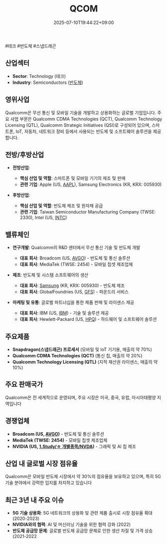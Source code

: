 ﻿---
title: "QCOM"
date: 2025-07-10T19:44:22+09:00
lastmod: 2025-07-10T19:44:22+09:00
type: docs
sidebar:
  open: true
weight: 720
---
<div style="display:none">
  <meta property="article:published_time" content="2025-07-10T10:44:22Z" />
  <meta property="article:modified_time" content="2025-07-10T10:44:22Z" />
</div>
#테크 #반도체 #스냅드래곤

## 산업섹터

- **Sector**: Technology (테크)
- **Industry**: Semiconductors ([반도체](/industry-study/반도체/))

## 영위사업

Qualcomm은 무선 통신 및 모바일 기술을 개발하고 상용화하는 글로벌 기업입니다. 주요 사업 부문은 Qualcomm CDMA Technologies (QCT), Qualcomm Technology Licensing (QTL), Qualcomm Strategic Initiatives (QSI)로 구성되어 있으며, 스마트폰, IoT, 자동차, 네트워크 장비 등에서 사용되는 반도체 및 소프트웨어 솔루션을 제공합니다[](https://www.investopedia.com/ask/answers/120914/who-are-qualcomms-qcom-main-competitors.asp)[](https://www.marketwatch.com/investing/stock/qcom/company-profile)[](https://seekingalpha.com/symbol/QCOM).

## 전방/후방산업

- **전방산업**:
    
    - **핵심 산업 및 역할**: 스마트폰 및 모바일 기기의 제조 및 판매
    - **관련 기업**: Apple (US, [AAPL](/company-analysis/aapl/)), Samsung Electronics (KR, KRX: 005930)
    
- **후방산업**:
    
    - **핵심 산업 및 역할**: 반도체 제조 및 원자재 공급
    - **관련 기업**: Taiwan Semiconductor Manufacturing Company (TWSE: 2330), Intel (US, [INTC](/company-analysis/intc/))

## 밸류체인

- **연구개발**: Qualcomm의 R&D 센터에서 무선 통신 기술 및 반도체 개발
    
    - **대표 회사**: Broadcom (US, [AVGO](/company-analysis/avgo/)) - 반도체 및 통신 솔루션
    - **대표 회사**: MediaTek (TWSE: 2454) - 모바일 칩셋 제조업체
    
- **제조**: 반도체 및 시스템 소프트웨어의 생산
    
    - **대표 회사**: [Samsung](/industry-study/samsung/) (KR, KRX: 005930) - 반도체 제조
    - **대표 회사**: GlobalFoundries (US, [GFS](/company-analysis/gfs/)) - 파운드리 서비스
    
- **마케팅 및 유통**: 글로벌 파트너십을 통한 제품 판매 및 라이센스 제공
    
    - **대표 회사**: IBM (US, [IBM](/company-analysis/ibm/)) - 기술 및 솔루션 제공
    - **대표 회사**: Hewlett-Packard (US, [HPQ](/company-analysis/hpq/)) - 하드웨어 및 소프트웨어 솔루션

## 주요제품

- **Snapdragon(스냅드래곤) 프로세서** (모바일 및 IoT 기기용, 매출의 약 70%)
- **Qualcomm CDMA Technologies (QCT)** (통신 칩, 매출의 약 20%)
- **Qualcomm Technology Licensing (QTL)** (지적 재산권 라이센스, 매출의 약 10%)

## 주요 판매국가

Qualcomm은 전 세계적으로 운영되며, 주요 시장은 미국, 중국, 유럽, 아시아태평양 지역입니다

## 경쟁업체

- **Broadcom (US, [AVGO](/company-analysis/avgo/))** - 반도체 및 통신 솔루션
- **MediaTek (TWSE: 2454)** - 모바일 칩셋 제조업체
- **NVIDIA (US, [1.Study/☆ 개별종목/NVDA](/company-analysis/nvda/))** - 그래픽 및 AI 칩 제조

## 산업 내 글로벌 시장 점유율

Qualcomm은 모바일 반도체 시장에서 약 30%의 점유율을 보유하고 있으며, 특히 5G 기술 분야에서 강력한 입지를 차지하고 있습니다

## 최근 3년 내 주요 이슈

- **5G 기술 상용화**: 5G 네트워크의 상용화 및 관련 제품 출시로 시장 점유율 확대 (2020-2023)
- **NVIDIA와의 협력**: AI 및 머신러닝 기술을 위한 협력 강화 (2022)
- **반도체 공급망 문제**: 글로벌 반도체 공급망 문제로 인한 생산 차질 및 가격 상승 (2021-2022
